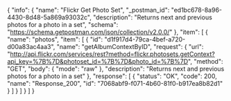 {
  "info": {
    "name": "Flickr Get Photo Set",
    "_postman_id": "ed1bc678-8a96-4430-8d48-5a869a93032c",
    "description": "Returns next and previous photos for a photo in a set",
    "schema": "https://schema.getpostman.com/json/collection/v2.0.0/"
  },
  "item": [
    {
      "name": "photos",
      "item": [
        {
          "id": "d1f917d4-79ca-4bef-a720-d00a83ac4aa3",
          "name": "getAlbumContextByID",
          "request": {
            "url": "http://api.flickr.com/services/rest?method=flickr.photosets.getContext?api_key=%7B%7D&photoset_id=%7B%7D&photo_id=%7B%7D",
            "method": "GET",
            "body": {
              "mode": "raw"
            },
            "description": "Returns next and previous photos for a photo in a set"
          },
          "response": [
            {
              "status": "OK",
              "code": 200,
              "name": "Response_200",
              "id": "7068abf9-f071-4b60-81f0-b917ea8b82d1"
            }
          ]
        }
      ]
    }
  ]
}